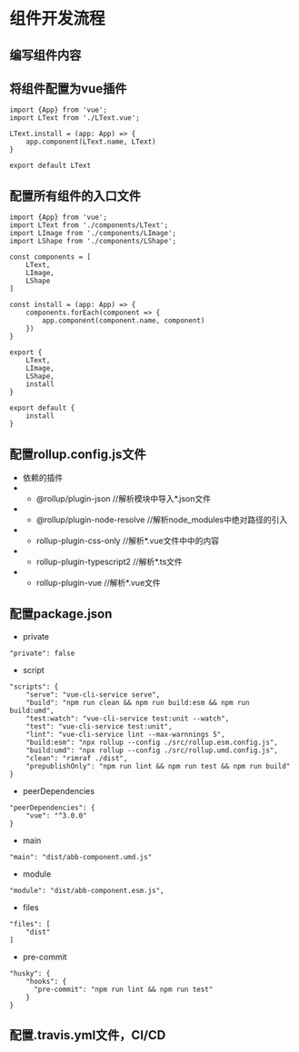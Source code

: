 # 组件开发流程

## 编写组件内容

## 将组件配置为vue插件
```
import {App} from 'vue';
import LText from './LText.vue';

LText.install = (app: App) => {
    app.component(LText.name, LText)
}

export default LText
```

## 配置所有组件的入口文件
```
import {App} from 'vue';
import LText from './components/LText';
import LImage from './components/LImage';
import LShape from './components/LShape';

const components = [
    LText,
    LImage,
    LShape
]

const install = (app: App) => {
    components.forEach(component => {
        app.component(component.name, component)
    })
}

export {
    LText,
    LImage,
    LShape,
    install
}

export default {
    install
}
```

## 配置rollup.config.js文件
*   依赖的插件
*   + @rollup/plugin-json //解析模块中导入*.json文件
*   + @rollup/plugin-node-resolve //解析node_modules中绝对路径的引入
*   + rollup-plugin-css-only //解析*.vue文件中<style></style>中的内容
*   + rollup-plugin-typescript2 //解析*.ts文件
*   + rollup-plugin-vue //解析*.vue文件

## 配置package.json
* private
```
"private": false
```
* script
```
"scripts": {
    "serve": "vue-cli-service serve",
    "build": "npm run clean && npm run build:esm && npm run build:umd",
    "test:watch": "vue-cli-service test:unit --watch",
    "test": "vue-cli-service test:unit",
    "lint": "vue-cli-service lint --max-warnnings 5",
    "build:esm": "npx rollup --config ./src/rollup.esm.config.js",
    "build:umd": "npx rollup --config ./src/rollup.umd.config.js",
    "clean": "rimraf ./dist",
    "prepublishOnly": "npm run lint && npm run test && npm run build"
}
```
* peerDependencies
```
"peerDependencies": {
    "vue": "^3.0.0"
}
```
* main
```
"main": "dist/abb-component.umd.js"
```
* module
```
"module": "dist/abb-component.esm.js",
```
* files
```
"files": [
    "dist"
]
```
* pre-commit
```
"husky": {
    "hooks": {
      "pre-commit": "npm run lint && npm run test"
    }
}
```

## 配置.travis.yml文件，CI/CD


